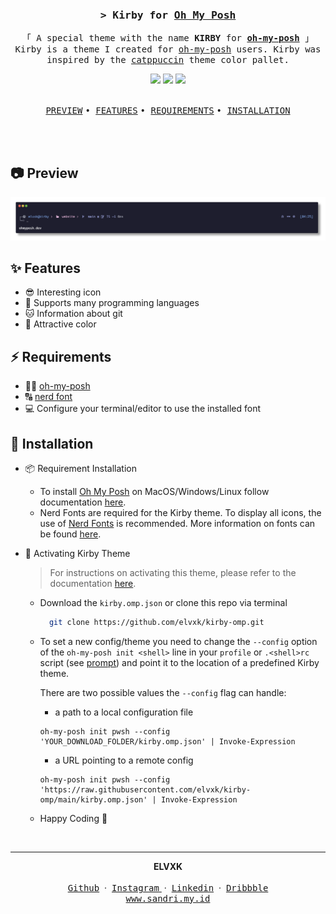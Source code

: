 <h3 align="center">
  <samp>&gt; <b>Kirby for <a href="https://ohmyposh.dev/" targert="_blank">Oh My Posh</a></b></samp>
</h3>
<p align="center">
  <samp>「 A special theme with the name <b>KIRBY</b> for <b><a href="https://ohmyposh.dev/" targert="_blank">oh-my-posh</a></b> 」
    <br />Kirby is a theme I created for <a href="https://ohmyposh.dev/" targert="_blank">oh-my-posh</a> users. Kirby was inspired by the <a href="https://github.com/catppuccin" targert="_blank">catppuccin</a> theme color pallet.
    <br />
  </samp>
</p>
<div align="center">
<img src="https://img.shields.io/badge/Windows%20Terminal-%234D4D4D.svg?style=for-the-badge&logo=windows-terminal&logoColor=white"/>
<img src="https://img.shields.io/badge/PowerShell-%235391FE.svg?style=for-the-badge&logo=powershell&logoColor=white"/>
<img src="https://img.shields.io/badge/shell_script-%23121011.svg?style=for-the-badge&logo=gnu-bash&logoColor=white"/>
</div>
<br/>
<p align="center">
  <a href="#-preview"><samp>PREVIEW</samp></a>
  <samp> • </samp>
  <a href="#-features"><samp>FEATURES</samp></a>
  <samp> • </samp>
    <a href="#-requirements"><samp>REQUIREMENTS</samp></a>
  <samp> • </samp>
    <a href="#-installation"><samp>INSTALLATION</samp></a>
</p>
<br/>

<br/>

## 📷 Preview

<div align="center">

![demo](kirby.png)

</div>

## ✨ Features

- 😎 Interesting icon
- 🔭 Supports many programming languages
- 🐱 Information about git
- 🎨 Attractive color

## ⚡ Requirements

- 🐱‍💻 [oh-my-posh](https://ohmyposh.dev)
- 🔠 [nerd font](https://www.nerdfonts.com)
- 💻 Configure your terminal/editor to use the installed font

## 🚀 Installation

- 📦 Requirement Installation

  - To install [Oh My Posh](https://ohmyposh.dev) on MacOS/Windows/Linux follow documentation [here](https://ohmyposh.dev/docs/installation/windows).
  - Nerd Fonts are required for the Kirby theme. To display all icons, the use of [Nerd Fonts](https://www.nerdfonts.com) is recommended. More information on fonts can be found [here](https://ohmyposh.dev/docs/installation/fonts).

- 🍻 Activating Kirby Theme

  > For instructions on activating this theme, please refer to the documentation [here](https://ohmyposh.dev/docs/installation/customize).

  - Download the `kirby.omp.json` or clone this repo via terminal

    ```sh
      git clone https://github.com/elvxk/kirby-omp.git
    ```

  - To set a new config/theme you need to change the `--config` option of the `oh-my-posh init <shell>` line in your `profile` or `.<shell>rc` script (see [prompt](https://ohmyposh.dev/docs/installation/prompt)) and point it to the location of a predefined Kirby theme.

    There are two possible values the `--config` flag can handle:

    - a path to a local configuration file

    ```
    oh-my-posh init pwsh --config 'YOUR_DOWNLOAD_FOLDER/kirby.omp.json' | Invoke-Expression
    ```

    - a URL pointing to a remote config

    ```
    oh-my-posh init pwsh --config 'https://raw.githubusercontent.com/elvxk/kirby-omp/main/kirby.omp.json' | Invoke-Expression
    ```

  - Happy Coding 🤘

  <br/>

---

<div align='center'>
<b>ELVXK</b>
<br/>
<br/>
<a href="https://github.com/elvxk" target="_blank"><samp>Github</samp></a>
&nbsp;&middot;&nbsp;
<a href="https://github.com/elvxk" target="_blank"><samp>Instagram</samp> </a>
&nbsp;&middot;&nbsp;
<a href="https://www.linkedin.com/in/elvxk/" target="_blank"><samp>Linkedin</samp></a>
&nbsp;&middot;&nbsp;
<a href="https://dribbble.com/elvxk" target="_blank"><samp>Dribbble</samp></a>
<br/>
<a href="https://sandri.my.id" target="_blank"><samp>www.sandri.my.id</samp></a>
</div>
